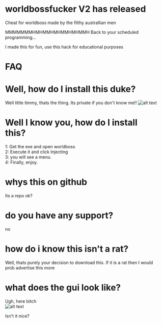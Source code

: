 # worldbossfucker V2 has released
Cheat for worldboss made by the filthy australlian men 



MMMMMMMHMHMMHMHMMHMHMMH
Back to your scheduled programming...


I made this for fun, use this hack for educational purposes

# FAQ
# Well, how do I install this duke?
Well little timmy, thats the thing. Its private if you don't know me!! ![alt text](https://i.kym-cdn.com/entries/icons/original/000/034/213/cover2.jpg)
# Well I know you, how do I install this?
1: Get the exe and open worldboss <br />
2: Execute it and click Injecting <br />
3: you will see a menu. <br />
4: Finally, enjoy. <br />
# whys this on github

Its a repo ok?

# do you have any support?

no

# how do i know this isn't a rat?

Well, thats purely your decision to download this. If it is a rat then I would prob advertise this more

# what does the gui look like?

Ugh, here bitch <br />
![alt text](https://cdn.discordapp.com/attachments/895390713355849758/1046163780184313877/image.psd.png) <br />

Isn't it nice?
